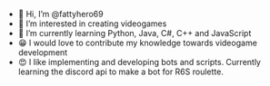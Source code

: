 - 👋 Hi, I’m @fattyhero69
- 👀 I’m interested in creating videogames
- 🌱 I’m currently learning Python, Java, C#, C++ and JavaScript
- 😁 I would love to contribute my knowledge towards videogame development
- 😍 I like implementing and developing bots and scripts. Currently learning the discord api to make a bot for R6S roulette.
<!---
fattyhero69/fattyhero69 is a ✨ special ✨ repository because its `README.md` (this file) appears on your GitHub profile.
You can click the Preview link to take a look at your changes.
--->
